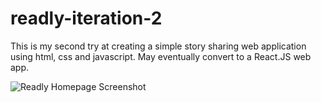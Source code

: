 # readly-iteration-2
This is my second try at creating a simple story sharing web application using html, css and javascript. May eventually convert to a React.JS web app.

![Readly Homepage Screenshot](https://github.com/user-attachments/assets/59dedf24-14ca-4dae-a5b7-ce05c89c679a)
